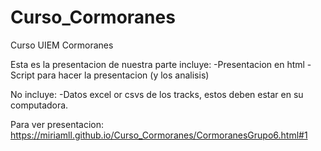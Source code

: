 # Curso_Cormoranes
Curso UIEM Cormoranes

Esta es la presentacion de nuestra parte incluye:
-Presentacion en html
-Script para hacer la presentacion (y los analisis)

No incluye:
-Datos excel or csvs de los tracks, estos deben estar en su computadora.

Para ver presentacion: https://miriamll.github.io/Curso_Cormoranes/CormoranesGrupo6.html#1
